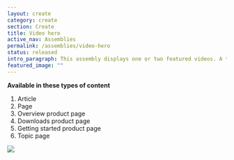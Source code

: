 ```yaml
---
layout: create
category: create
section: Create
title: Video hero
active_nav: Assemblies
permalink: /assemblies/video-hero
status: released
intro_paragraph: This assembly displays one or two featured videos. A title and description (WYSIWYG) can be added to each video. A video is referenced through a video node. The background image can be overridden if necessary.
featured_image: ""
---
```

**Available in these types of content**

1. Article
2. Page
3. Overview product page
4. Downloads product page
5. Getting started product page
6. Topic page

![](/design-manual/assets/uploads/video-hero-example.png)

